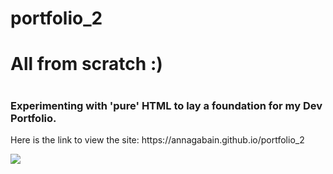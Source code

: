 # portfolio_2
<html>
  <h1> All from scratch :) <h1>
    <h3>Experimenting with 'pure' HTML to lay a foundation for my Dev Portfolio.</h3>
    <p>Here is the link to view the site: https://annagabain.github.io/portfolio_2</p>
 
    
  <img src="https://github.com/annagabain/portfolio_2/blob/main/responsiveness.jpg?raw=true">
</html>

